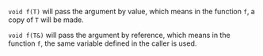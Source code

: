 `void f(T)` will pass the argument by value, which means in the function `f`, a copy of `T` will be made.

`void f(T&)` will pass the argument by reference, which means in the function `f`, the same variable defined in the caller is used.
